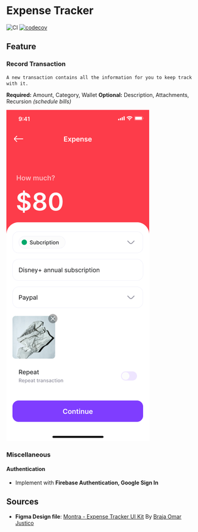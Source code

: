 # Expense Tracker

![CI](https://github.com/github/docs/actions/workflows/main.yml/badge.svg?event=push) [![codecov](https://codecov.io/gh/quydn720/expense-tracker/branch/main/graph/badge.svg?token=FEFOXFYTUC)](https://codecov.io/gh/quydn720/expense-tracker)

## Feature
### Record Transaction
    A new transaction contains all the information for you to keep track with it. 
**Required:** Amount, Category, Wallet
**Optional:** Description, Attachments, Recursion *(schedule bills)*

![Adding new transaction](docs/images/Image.png)


### Miscellaneous
#### Authentication
- Implement with **Firebase Authentication, Google Sign In**

## Sources
- **Figma Design file**: [Montra - Expense Tracker UI Kit](https://www.figma.com/community/file/998557875473123405) By [Braja Omar Justico](https://www.figma.com/@brajaomar)
